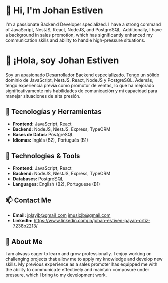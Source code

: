 # 👋 Hi, I'm Johan Estiven

I'm a passionate Backend Developer specialized. I have a strong command of JavaScript, NestJS, React, NodeJS, and PostgreSQL. Additionally, I have a background in sales promotion, which has significantly enhanced my communication skills and ability to handle high-pressure situations.

# 👋 ¡Hola, soy Johan Estiven

Soy un apasionado Desarrollador Backend especializado. Tengo un sólido dominio de JavaScript, NestJS, React, NodeJS y PostgreSQL. Además, tengo experiencia previa como promotor de ventas, lo que ha mejorado significativamente mis habilidades de comunicación y mi capacidad para manejar situaciones de alta presión.

## 🔧 Tecnologías y Herramientas
- **Frontend:** JavaScript, React
- **Backend:** NodeJS, NestJS, Express, TypeORM
- **Bases de Datos:** PostgreSQL
- **Idiomas:** Inglés (B2), Portugués (B1)

## 🔧 Technologies & Tools
- **Frontend:** JavaScript, React
- **Backend:** NodeJS, NestJS, Express, TypeORM
- **Databases:** PostgreSQL
- **Languages:** English (B2), Portuguese (B1)

## 📫 Contact Me
- **Email:** jplayjb@gmail.com jmusicjb@gmail.com
- **LinkedIn:** https://www.linkedin.com/in/johan-estiven-payan-ortiz-7238b2213/

## 🌟 About Me
I am always eager to learn and grow professionally. I enjoy working on challenging projects that allow me to apply my knowledge and develop new skills. My previous experience as a sales promoter has equipped me with the ability to communicate effectively and maintain composure under pressure, which I bring to my development work.
